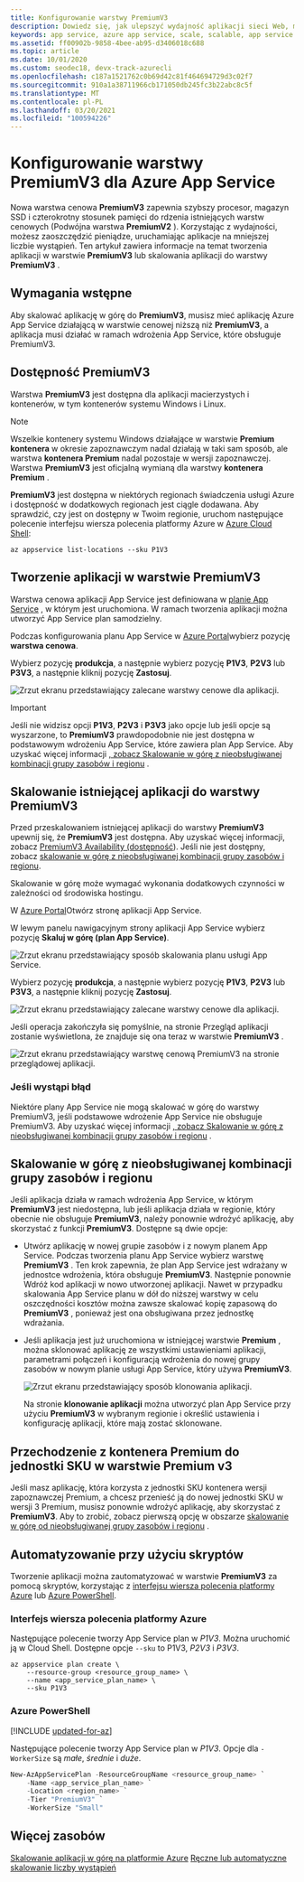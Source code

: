 ```yaml
---
title: Konfigurowanie warstwy PremiumV3
description: Dowiedz się, jak ulepszyć wydajność aplikacji sieci Web, mobilnych i interfejsu API w Azure App Service przez skalowanie do nowej warstwy cenowej PremiumV3.
keywords: app service, azure app service, scale, scalable, app service plan, app service cost
ms.assetid: ff00902b-9858-4bee-ab95-d3406018c688
ms.topic: article
ms.date: 10/01/2020
ms.custom: seodec18, devx-track-azurecli
ms.openlocfilehash: c187a1521762c0b69d42c81f464694729d3c02f7
ms.sourcegitcommit: 910a1a38711966cb171050db245fc3b22abc8c5f
ms.translationtype: MT
ms.contentlocale: pl-PL
ms.lasthandoff: 03/20/2021
ms.locfileid: "100594226"
---
```

# <a name="configure-premiumv3-tier-for-azure-app-service"></a>Konfigurowanie warstwy PremiumV3 dla Azure App Service

Nowa warstwa cenowa **PremiumV3** zapewnia szybszy procesor, magazyn SSD i czterokrotny stosunek pamięci do rdzenia istniejących warstw cenowych (Podwójna warstwa **PremiumV2** ). Korzystając z wydajności, możesz zaoszczędzić pieniądze, uruchamiając aplikacje na mniejszej liczbie wystąpień. Ten artykuł zawiera informacje na temat tworzenia aplikacji w warstwie **PremiumV3** lub skalowania aplikacji do warstwy **PremiumV3** .

## <a name="prerequisites"></a>Wymagania wstępne

Aby skalować aplikację w górę do **PremiumV3**, musisz mieć aplikację Azure App Service działającą w warstwie cenowej niższą niż **PremiumV3**, a aplikacja musi działać w ramach wdrożenia App Service, które obsługuje PremiumV3.

<a name="availability"></a>

## <a name="premiumv3-availability"></a>Dostępność PremiumV3

Warstwa **PremiumV3** jest dostępna dla aplikacji macierzystych i kontenerów, w tym kontenerów systemu Windows i Linux.

> [!NOTE]
> Wszelkie kontenery systemu Windows działające w warstwie **Premium kontenera** w okresie zapoznawczym nadal działają w taki sam sposób, ale warstwa **kontenera Premium** nadal pozostaje w wersji zapoznawczej. Warstwa **PremiumV3** jest oficjalną wymianą dla warstwy **kontenera Premium** . 

**PremiumV3** jest dostępna w niektórych regionach świadczenia usługi Azure i dostępność w dodatkowych regionach jest ciągle dodawana. Aby sprawdzić, czy jest on dostępny w Twoim regionie, uruchom następujące polecenie interfejsu wiersza polecenia platformy Azure w [Azure Cloud Shell](../cloud-shell/overview.md):

```azurecli-interactive
az appservice list-locations --sku P1V3
```

<a name="create"></a>

## <a name="create-an-app-in-premiumv3-tier"></a>Tworzenie aplikacji w warstwie PremiumV3

Warstwa cenowa aplikacji App Service jest definiowana w [planie App Service](overview-hosting-plans.md) , w którym jest uruchomiona. W ramach tworzenia aplikacji można utworzyć App Service plan samodzielny.

Podczas konfigurowania planu App Service w <a href="https://portal.azure.com" target="_blank">Azure Portal</a>wybierz pozycję **warstwa cenowa**. 

Wybierz pozycję **produkcja**, a następnie wybierz pozycję **P1V3**, **P2V3** lub **P3V3**, a następnie kliknij pozycję **Zastosuj**.

![Zrzut ekranu przedstawiający zalecane warstwy cenowe dla aplikacji.](media/app-service-configure-premium-tier/scale-up-tier-select.png)

> [!IMPORTANT] 
> Jeśli nie widzisz opcji **P1V3**, **P2V3** i **P3V3** jako opcje lub jeśli opcje są wyszarzone, to **PremiumV3** prawdopodobnie nie jest dostępna w podstawowym wdrożeniu App Service, które zawiera plan App Service. Aby uzyskać więcej informacji [, zobacz Skalowanie w górę z nieobsługiwanej kombinacji grupy zasobów i regionu](#unsupported) .

## <a name="scale-up-an-existing-app-to-premiumv3-tier"></a>Skalowanie istniejącej aplikacji do warstwy PremiumV3

Przed przeskalowaniem istniejącej aplikacji do warstwy **PremiumV3** upewnij się, że **PremiumV3** jest dostępna. Aby uzyskać więcej informacji, zobacz [PremiumV3 Availability (dostępność](#availability)). Jeśli nie jest dostępny, zobacz [skalowanie w górę z nieobsługiwanej kombinacji grupy zasobów i regionu](#unsupported).

Skalowanie w górę może wymagać wykonania dodatkowych czynności w zależności od środowiska hostingu. 

W <a href="https://portal.azure.com" target="_blank">Azure Portal</a>Otwórz stronę aplikacji App Service.

W lewym panelu nawigacyjnym strony aplikacji App Service wybierz pozycję **Skaluj w górę (plan App Service)**.

![Zrzut ekranu przedstawiający sposób skalowania planu usługi App Service.](media/app-service-configure-premium-tier/scale-up-tier-portal.png)

Wybierz pozycję **produkcja**, a następnie wybierz pozycję **P1V3**, **P2V3** lub **P3V3**, a następnie kliknij pozycję **Zastosuj**.

![Zrzut ekranu przedstawiający zalecane warstwy cenowe dla aplikacji.](media/app-service-configure-premium-tier/scale-up-tier-select.png)

Jeśli operacja zakończyła się pomyślnie, na stronie Przegląd aplikacji zostanie wyświetlona, że znajduje się ona teraz w warstwie **PremiumV3** .

![Zrzut ekranu przedstawiający warstwę cenową PremiumV3 na stronie przeglądowej aplikacji.](media/app-service-configure-premium-tier/finished.png)

### <a name="if-you-get-an-error"></a>Jeśli wystąpi błąd

Niektóre plany App Service nie mogą skalować w górę do warstwy PremiumV3, jeśli podstawowe wdrożenie App Service nie obsługuje PremiumV3. Aby uzyskać więcej informacji [, zobacz Skalowanie w górę z nieobsługiwanej kombinacji grupy zasobów i regionu](#unsupported) .

<a name="unsupported"></a>

## <a name="scale-up-from-an-unsupported-resource-group-and-region-combination"></a>Skalowanie w górę z nieobsługiwanej kombinacji grupy zasobów i regionu

Jeśli aplikacja działa w ramach wdrożenia App Service, w którym **PremiumV3** jest niedostępna, lub jeśli aplikacja działa w regionie, który obecnie nie obsługuje **PremiumV3**, należy ponownie wdrożyć aplikację, aby skorzystać z funkcji **PremiumV3**.  Dostępne są dwie opcje:

- Utwórz aplikację w nowej grupie zasobów i z nowym planem App Service. Podczas tworzenia planu App Service wybierz warstwę **PremiumV3** . Ten krok zapewnia, że plan App Service jest wdrażany w jednostce wdrożenia, która obsługuje **PremiumV3**. Następnie ponownie Wdróż kod aplikacji w nowo utworzonej aplikacji. Nawet w przypadku skalowania App Service planu w dół do niższej warstwy w celu oszczędności kosztów można zawsze skalować kopię zapasową do **PremiumV3** , ponieważ jest ona obsługiwana przez jednostkę wdrażania.
- Jeśli aplikacja jest już uruchomiona w istniejącej warstwie **Premium** , można sklonować aplikację ze wszystkimi ustawieniami aplikacji, parametrami połączeń i konfiguracją wdrożenia do nowej grupy zasobów w nowym planie usługi App Service, który używa **PremiumV3**.

    ![Zrzut ekranu przedstawiający sposób klonowania aplikacji.](media/app-service-configure-premium-tier/clone-app.png)

    Na stronie **klonowanie aplikacji** można utworzyć plan App Service przy użyciu **PremiumV3** w wybranym regionie i określić ustawienia i konfigurację aplikacji, które mają zostać sklonowane.

## <a name="moving-from-premium-container-to-premium-v3-sku"></a>Przechodzenie z kontenera Premium do jednostki SKU w warstwie Premium v3

Jeśli masz aplikację, która korzysta z jednostki SKU kontenera wersji zapoznawczej Premium, a chcesz przenieść ją do nowej jednostki SKU w wersji 3 Premium, musisz ponownie wdrożyć aplikację, aby skorzystać z **PremiumV3**. Aby to zrobić, zobacz pierwszą opcję w obszarze [skalowanie w górę od nieobsługiwanej grupy zasobów i regionu](#scale-up-from-an-unsupported-resource-group-and-region-combination) .

## <a name="automate-with-scripts"></a>Automatyzowanie przy użyciu skryptów

Tworzenie aplikacji można zautomatyzować w warstwie **PremiumV3** za pomocą skryptów, korzystając z [interfejsu wiersza polecenia platformy Azure](/cli/azure/install-azure-cli) lub [Azure PowerShell](/powershell/azure/).

### <a name="azure-cli"></a>Interfejs wiersza polecenia platformy Azure

Następujące polecenie tworzy App Service plan w _P1V3_. Można uruchomić ją w Cloud Shell. Dostępne opcje `--sku` to P1V3, _P2V3_ i _P3V3_.

```azurecli-interactive
az appservice plan create \
    --resource-group <resource_group_name> \
    --name <app_service_plan_name> \
    --sku P1V3
```

### <a name="azure-powershell"></a>Azure PowerShell

[!INCLUDE [updated-for-az](../../includes/updated-for-az.md)]

Następujące polecenie tworzy App Service plan w _P1V3_. Opcje dla `-WorkerSize` są _małe_, _średnie_ i _duże_.

```powershell
New-AzAppServicePlan -ResourceGroupName <resource_group_name> `
    -Name <app_service_plan_name> `
    -Location <region_name> `
    -Tier "PremiumV3" `
    -WorkerSize "Small"
```

## <a name="more-resources"></a>Więcej zasobów

[Skalowanie aplikacji w górę na platformie Azure](manage-scale-up.md) 
 [Ręczne lub automatyczne skalowanie liczby wystąpień](../azure-monitor/autoscale/autoscale-get-started.md)
